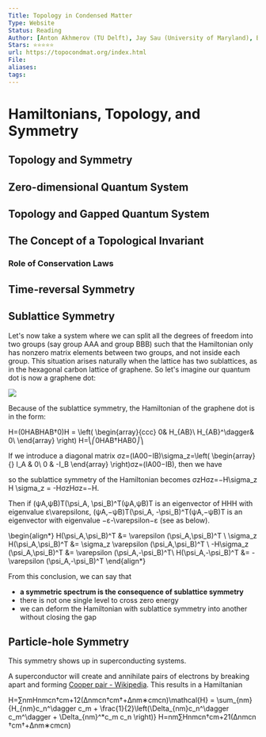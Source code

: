 ```yaml
---
Title: Topology in Condensed Matter
Type: Website
Status: Reading
Author: [Anton Akhmerov (TU Delft), Jay Sau (University of Maryland), Bernard van Heck (Leiden University), Sebastian Rubbert (TU Delft), Rafał Skolasiński (TU Delft), Bas Nijholt (TU Delft), Irfan Muhammad (TU Delft), Tómas Örn Rosdahl (TU Delft)]
Stars: ⭐⭐⭐⭐⭐
url: https://topocondmat.org/index.html
File: 
aliases: 
tags: 
---
```


# Hamiltonians, Topology, and Symmetry

## Topology and Symmetry

## Zero-dimensional Quantum System

## Topology and Gapped Quantum System

## The Concept of a Topological Invariant

### Role of Conservation Laws

## Time-reversal Symmetry

## Sublattice Symmetry

Let's now take a system where we can split all the degrees of freedom into two groups (say group AAA and group BBB) such that the Hamiltonian only has nonzero matrix elements between two groups, and not inside each group. This situation arises naturally when the lattice has two sublattices, as in the hexagonal carbon lattice of graphene. So let's imagine our quantum dot is now a graphene dot:

![](https://secure2.wostatic.cn/static/uTXPvmZQavYrD7Tw9mx4Kj/graphene_dot.svg)

Because of the sublattice symmetry, the Hamiltonian of the graphene dot is in the form:

H=(0HABHAB†0)H = \left( \begin{array}{ccc} 0& H_{AB}\\ H_{AB}^\dagger& 0\\ \end{array} \right) H=​⎝​⎛​​​0​H​AB​†​​​​​​H​AB​​​0​​​⎠​⎞​​

If we introduce a diagonal matrix σz=(IA00−IB)\sigma_z=\left( \begin{array}{} I_A & 0\\ 0 & -I_B \end{array} \right)σ​z​​=(​I​A​​​0​​​0​−I​B​​​​), then we have

so the sublattice symmetry of the Hamiltonian becomes σzHσz=−H\sigma_z H \sigma_z = -Hσ​z​​Hσ​z​​=−H.

Then if (ψA,ψB)T(\psi_A, \psi_B)^T(ψ​A​​,ψ​B​​)​T​​ is an eigenvector of HHH with eigenvalue ε\varepsilonε, (ψA,−ψB)T(\psi_A, -\psi_B)^T(ψ​A​​,−ψ​B​​)​T​​ is an eigenvector with eigenvalue −ε-\varepsilon−ε (see as below).

\begin{align*} H(\psi_A,\psi_B)^T &= \varepsilon (\psi_A,\psi_B)^T \\ \sigma_z H(\psi_A,\psi_B)^T &= \sigma_z \varepsilon (\psi_A,\psi_B)^T \\ -H\sigma_z (\psi_A,\psi_B)^T &= \varepsilon (\psi_A,-\psi_B)^T\\ H(\psi_A,-\psi_B)^T &= -\varepsilon (\psi_A,-\psi_B)^T \end{align*}

From this conclusion, we can say that

-   **a symmetric spectrum is the consequence of sublattice symmetry**
-   there is not one single level to cross zero energy
-   we can deform the Hamiltonian with sublattice symmetry into another without closing the gap

## Particle-hole Symmetry

This symmetry shows up in superconducting systems.

A superconductor will create and annihilate pairs of electrons by breaking apart and forming [Cooper pair - Wikipedia](https://en.wikipedia.org/wiki/Cooper_pair). This results in a Hamiltanian

H=∑nmHnmcn†cm+12(Δnmcn†cm†+Δnm∗cmcn)\mathcal{H} = \sum_{nm}{H_{nm}c_n^\dagger c_m + \frac{1}{2}\left(\Delta_{nm}c_n^\dagger c_m^\dagger + \Delta_{nm}^*c_m c_n \right)} H=​nm​∑​​H​nm​​c​n​†​​c​m​​+​2​​1​​(Δ​nm​​c​n​†​​c​m​†​​+Δ​nm​∗​​c​m​​c​n​​)